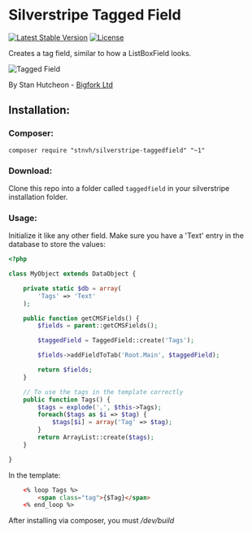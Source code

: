 # Silverstripe Tagged Field
[![Latest Stable Version](https://poser.pugx.org/stnvh/silverstripe-taggedfield/v/stable.svg)](https://packagist.org/packages/stnvh/silverstripe-taggedfield) [![License](https://poser.pugx.org/stnvh/silverstripe-taggedfield/license.svg)](https://packagist.org/packages/stnvh/silverstripe-taggedfield)

Creates a tag field, similar to how a ListBoxField looks.

![Tagged Field](http://cl.ly/image/2c2y0j0l3M2a/Image%202014-10-20%20at%209.41.01%20am.png)

By Stan Hutcheon - [Bigfork Ltd](http://bigfork.co.uk)

## Installation:

### Composer:

```
composer require "stnvh/silverstripe-taggedfield" "~1"
```

### Download:

Clone this repo into a folder called ```taggedfield``` in your silverstripe installation folder.

### Usage:

Initialize it like any other field. Make sure you have a 'Text' entry in the database to store the values:

```php
<?php

class MyObject extends DataObject {

	private static $db = array(
		'Tags' => 'Text'
	);

	public function getCMSFields() {
		$fields = parent::getCMSFields();

		$taggedField = TaggedField::create('Tags');

		$fields->addFieldToTab('Root.Main', $taggedField);

		return $fields;
	}

	// To use the tags in the template correctly
	public function Tags() {
		$tags = explode(',', $this->Tags);
		foreach($tags as $i => $tag) {
			$tags[$i] = array('Tag' => $tag);
		}
		return ArrayList::create($tags);
	}

}
```
In the template:
```html
	<% loop Tags %>
		<span class="tag">{$Tag}</span>
	<% end_loop %>
```

After installing via composer, you must */dev/build*